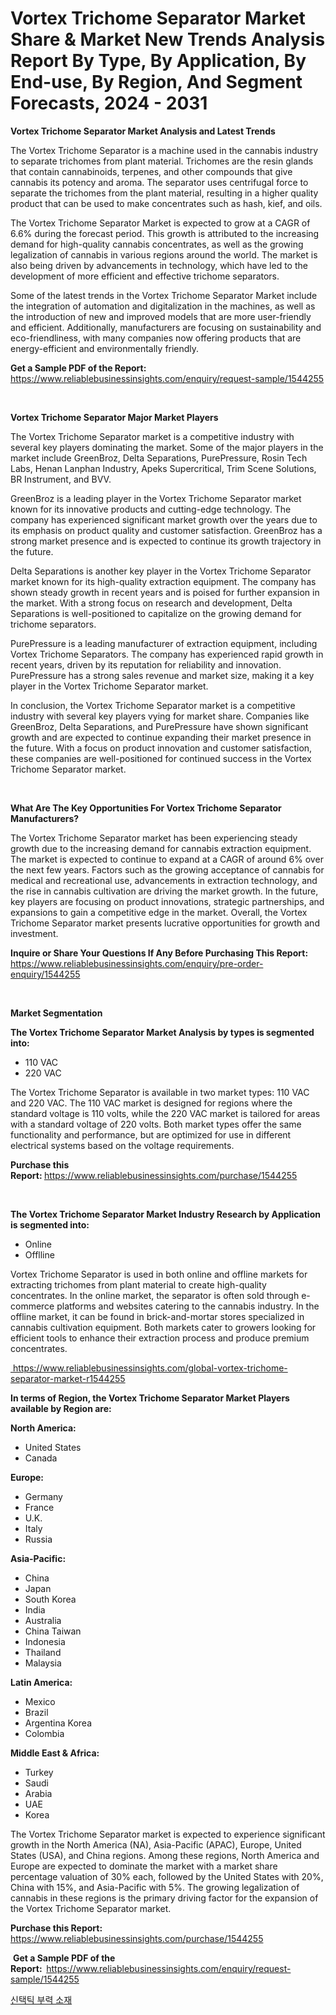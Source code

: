 <p><h1>Vortex Trichome Separator Market Share & Market New Trends Analysis Report By Type, By Application, By End-use, By Region, And Segment Forecasts, 2024 - 2031</h1></p><p><strong>Vortex Trichome Separator Market Analysis and Latest Trends</strong></p>
<p><p>The Vortex Trichome Separator is a machine used in the cannabis industry to separate trichomes from plant material. Trichomes are the resin glands that contain cannabinoids, terpenes, and other compounds that give cannabis its potency and aroma. The separator uses centrifugal force to separate the trichomes from the plant material, resulting in a higher quality product that can be used to make concentrates such as hash, kief, and oils.</p><p>The Vortex Trichome Separator Market is expected to grow at a CAGR of 6.6% during the forecast period. This growth is attributed to the increasing demand for high-quality cannabis concentrates, as well as the growing legalization of cannabis in various regions around the world. The market is also being driven by advancements in technology, which have led to the development of more efficient and effective trichome separators.</p><p>Some of the latest trends in the Vortex Trichome Separator Market include the integration of automation and digitalization in the machines, as well as the introduction of new and improved models that are more user-friendly and efficient. Additionally, manufacturers are focusing on sustainability and eco-friendliness, with many companies now offering products that are energy-efficient and environmentally friendly.</p></p>
<p><strong>Get a Sample PDF of the Report:&nbsp;</strong> <a href="https://www.reliablebusinessinsights.com/enquiry/request-sample/1544255">https://www.reliablebusinessinsights.com/enquiry/request-sample/1544255</a></p>
<p>&nbsp;</p>
<p><strong>Vortex Trichome Separator Major Market Players</strong></p>
<p><p>The Vortex Trichome Separator market is a competitive industry with several key players dominating the market. Some of the major players in the market include GreenBroz, Delta Separations, PurePressure, Rosin Tech Labs, Henan Lanphan Industry, Apeks Supercritical, Trim Scene Solutions, BR Instrument, and BVV.</p><p>GreenBroz is a leading player in the Vortex Trichome Separator market known for its innovative products and cutting-edge technology. The company has experienced significant market growth over the years due to its emphasis on product quality and customer satisfaction. GreenBroz has a strong market presence and is expected to continue its growth trajectory in the future.</p><p>Delta Separations is another key player in the Vortex Trichome Separator market known for its high-quality extraction equipment. The company has shown steady growth in recent years and is poised for further expansion in the market. With a strong focus on research and development, Delta Separations is well-positioned to capitalize on the growing demand for trichome separators.</p><p>PurePressure is a leading manufacturer of extraction equipment, including Vortex Trichome Separators. The company has experienced rapid growth in recent years, driven by its reputation for reliability and innovation. PurePressure has a strong sales revenue and market size, making it a key player in the Vortex Trichome Separator market.</p><p>In conclusion, the Vortex Trichome Separator market is a competitive industry with several key players vying for market share. Companies like GreenBroz, Delta Separations, and PurePressure have shown significant growth and are expected to continue expanding their market presence in the future. With a focus on product innovation and customer satisfaction, these companies are well-positioned for continued success in the Vortex Trichome Separator market.</p></p>
<p>&nbsp;</p>
<p><strong>What Are The Key Opportunities For Vortex Trichome Separator Manufacturers?</strong></p>
<p><p>The Vortex Trichome Separator market has been experiencing steady growth due to the increasing demand for cannabis extraction equipment. The market is expected to continue to expand at a CAGR of around 6% over the next few years. Factors such as the growing acceptance of cannabis for medical and recreational use, advancements in extraction technology, and the rise in cannabis cultivation are driving the market growth. In the future, key players are focusing on product innovations, strategic partnerships, and expansions to gain a competitive edge in the market. Overall, the Vortex Trichome Separator market presents lucrative opportunities for growth and investment.</p></p>
<p><strong>Inquire or Share Your Questions If Any Before Purchasing This Report:</strong> <a href="https://www.reliablebusinessinsights.com/enquiry/pre-order-enquiry/1544255">https://www.reliablebusinessinsights.com/enquiry/pre-order-enquiry/1544255</a></p>
<p>&nbsp;</p>
<p><strong>Market Segmentation</strong></p>
<p><strong>The Vortex Trichome Separator Market Analysis by types is segmented into:</strong></p>
<p><ul><li>110 VAC</li><li>220 VAC</li></ul></p>
<p><p>The Vortex Trichome Separator is available in two market types: 110 VAC and 220 VAC. The 110 VAC market is designed for regions where the standard voltage is 110 volts, while the 220 VAC market is tailored for areas with a standard voltage of 220 volts. Both market types offer the same functionality and performance, but are optimized for use in different electrical systems based on the voltage requirements.</p></p>
<p><strong>Purchase this Report:&nbsp;</strong><a href="https://www.reliablebusinessinsights.com/purchase/1544255">https://www.reliablebusinessinsights.com/purchase/1544255</a></p>
<p>&nbsp;</p>
<p><strong>The Vortex Trichome Separator Market Industry Research by Application is segmented into:</strong></p>
<p><ul><li>Online</li><li>Offlline</li></ul></p>
<p><p>Vortex Trichome Separator is used in both online and offline markets for extracting trichomes from plant material to create high-quality concentrates. In the online market, the separator is often sold through e-commerce platforms and websites catering to the cannabis industry. In the offline market, it can be found in brick-and-mortar stores specialized in cannabis cultivation equipment. Both markets cater to growers looking for efficient tools to enhance their extraction process and produce premium concentrates.</p></p>
<p><a href="https://www.reliablebusinessinsights.com/global-vortex-trichome-separator-market-r1544255">&nbsp;https://www.reliablebusinessinsights.com/global-vortex-trichome-separator-market-r1544255</a></p>
<p><strong>In terms of Region, the Vortex Trichome Separator Market Players available by Region are:</strong></p>
<p>
    <p> <strong> North America: </strong>
        <ul>
            <li>United States</li>
            <li>Canada</li>
        </ul>
        </p> 
    <p> <strong> Europe: </strong>
        <ul>
            <li>Germany</li>
            <li>France</li>
            <li>U.K.</li>
            <li>Italy</li>
            <li>Russia</li>
        </ul>
        </p> 
    <p> <strong> Asia-Pacific: </strong>
        <ul>
            <li>China</li>
            <li>Japan</li>
            <li>South Korea</li>
            <li>India</li>
            <li>Australia</li>
            <li>China Taiwan</li>
            <li>Indonesia</li>
            <li>Thailand</li>
            <li>Malaysia</li>
        </ul>
        </p> 
    <p> <strong> Latin America: </strong>
        <ul>
            <li>Mexico</li>
            <li>Brazil</li>
            <li>Argentina Korea</li>
            <li>Colombia</li>
        </ul>
        </p> 
    <p> <strong> Middle East & Africa: </strong>
        <ul>
            <li>Turkey</li>
            <li>Saudi</li>
            <li>Arabia</li>
            <li>UAE</li>
            <li>Korea</li>
        </ul>
    </p>
    </p>
<p><p>The Vortex Trichome Separator market is expected to experience significant growth in the North America (NA), Asia-Pacific (APAC), Europe, United States (USA), and China regions. Among these regions, North America and Europe are expected to dominate the market with a market share percentage valuation of 30% each, followed by the United States with 20%, China with 15%, and Asia-Pacific with 5%. The growing legalization of cannabis in these regions is the primary driving factor for the expansion of the Vortex Trichome Separator market.</p></p>
<p><strong>Purchase this Report: </strong><a href="https://www.reliablebusinessinsights.com/purchase/1544255">https://www.reliablebusinessinsights.com/purchase/1544255</a></p>
<p>&nbsp;<strong>Get a Sample PDF of the Report:&nbsp;&nbsp;</strong><a href="https://www.reliablebusinessinsights.com/enquiry/request-sample/1544255">https://www.reliablebusinessinsights.com/enquiry/request-sample/1544255</a></p>
<p><strong></strong></p>
<p><p><a href="https://github.com/idcefvhkdut6/Market-Research-Report-List-2/blob/main/5607074164651.md">신택틱 부력 소재</a></p></p>